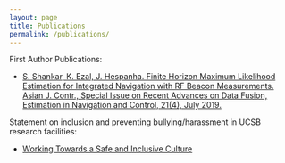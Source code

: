 ```yaml
---
layout: page
title: Publications
permalink: /publications/
---
```

First Author Publications:

- [S. Shankar, K. Ezal, J. Hespanha. Finite Horizon Maximum Likelihood Estimation for Integrated Navigation with RF Beacon Measurements. Asian J. Contr., Special Issue on Recent Advances on Data Fusion, Estimation in Navigation and Control, 21(4), July 2019.](https://www.ece.ucsb.edu/~hespanha/published/AJC19_Paper__Copy_.pdf)


Statement on inclusion and preventing bullying/harassment in UCSB research facilities:
- [Working Towards a Safe and Inclusive Culture](https://github.com/sharadcs/sharadcs.github.io/blob/master/assets/Working_Towards_a_Safe_and_Inclusive_Culture(3).pdf)
